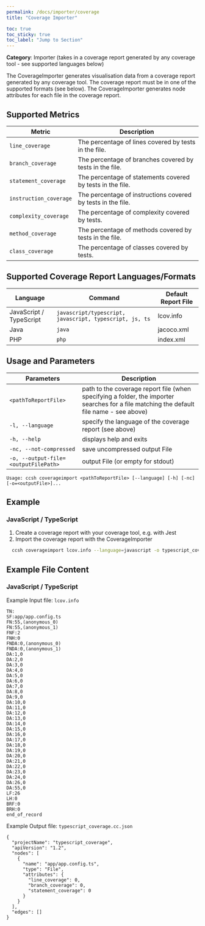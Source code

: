 ```yaml
---
permalink: /docs/importer/coverage
title: "Coverage Importer"

toc: true
toc_sticky: true
toc_label: "Jump to Section"
---
```


**Category**: Importer (takes in a coverage report generated by any coverage tool - see supported languages below)

The CoverageImporter generates visualisation data from a coverage report generated by any coverage tool. The coverage report must be in one of the supported formats (see below). The CoverageImporter generates node attributes for each file in the coverage report.

## Supported Metrics

| Metric                  | Description                                                  |
|-------------------------|--------------------------------------------------------------|
| `line_coverage`         | The percentage of lines covered by tests in the file.        |
| `branch_coverage`       | The percentage of branches covered by tests in the file.     |
| `statement_coverage`    | The percentage of statements covered by tests in the file.   |
| `instruction_coverage`  | The percentage of instructions covered by tests in the file. |
| `complexity_coverage`   | The percentage of complexity covered by tests.               |
| `method_coverage`       | The percentage of methods covered by tests in the file.      |
| `class_coverage`        | The percentage of classes covered by tests.                  |

## Supported Coverage Report Languages/Formats

| Language                | Command                                                 | Default Report File |
|-------------------------|---------------------------------------------------------|---------------------|
| JavaScript / TypeScript | `javascript/typescript, javascript, typescript, js, ts` | lcov.info           |
| Java                    | `java`                                                  | jacoco.xml          |
| PHP                     | `php`                                                   | index.xml           |

## Usage and Parameters

| Parameters                           | Description                                                                                                                              |
|--------------------------------------|------------------------------------------------------------------------------------------------------------------------------------------|
| `<pathToReportFile>`                 | path to the coverage report file (when specifying a folder, the importer searches for a file matching the default file name - see above) |
| `-l, --language`                     | specify the language of the coverage report (see above)                                                                                  |
| `-h, --help`                         | displays help and exits                                                                                                                  |
| `-nc, --not-compressed`              | save uncompressed output File                                                                                                            |
| `-o, --output-file=<outputFilePath>` | output File (or empty for stdout)                                                                                                        |

```
Usage: ccsh coverageimport <pathToReportFile> [--language] [-h] [-nc] [-o=<outputFile>]...
```

## Example

### JavaScript / TypeScript

1. Create a coverage report with your coverage tool, e.g. with Jest
2. Import the coverage report with the CoverageImporter

```bash
  ccsh coverageimport lcov.info --language=javascript -o typescript_coverage.cc.json
```

## Example File Content

### JavaScript / TypeScript

Example Input file: `lcov.info`
```
TN:
SF:app/app.config.ts
FN:55,(anonymous_0)
FN:55,(anonymous_1)
FNF:2
FNH:0
FNDA:0,(anonymous_0)
FNDA:0,(anonymous_1)
DA:1,0
DA:2,0
DA:3,0
DA:4,0
DA:5,0
DA:6,0
DA:7,0
DA:8,0
DA:9,0
DA:10,0
DA:11,0
DA:12,0
DA:13,0
DA:14,0
DA:15,0
DA:16,0
DA:17,0
DA:18,0
DA:19,0
DA:20,0
DA:21,0
DA:22,0
DA:23,0
DA:24,0
DA:26,0
DA:55,0
LF:26
LH:0
BRF:0
BRH:0
end_of_record
```

Example Output file: `typescript_coverage.cc.json`
```
{
  "projectName": "typescript_coverage",
  "apiVersion": "1.2",
  "nodes": [
    {
      "name": "app/app.config.ts",
      "type": "File",
      "attributes": {
        "line_coverage": 0,
        "branch_coverage": 0,
        "statement_coverage": 0
      }
    }
  ],
  "edges": []
}
```

